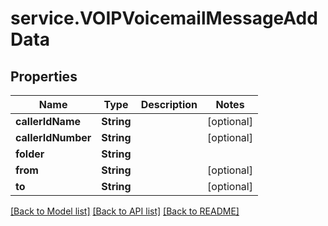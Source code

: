 # service.VOIPVoicemailMessageAddData

## Properties
Name | Type | Description | Notes
------------ | ------------- | ------------- | -------------
**callerIdName** | **String** |  | [optional] 
**callerIdNumber** | **String** |  | [optional] 
**folder** | **String** |  | 
**from** | **String** |  | [optional] 
**to** | **String** |  | [optional] 

[[Back to Model list]](../README.md#documentation-for-models) [[Back to API list]](../README.md#documentation-for-api-endpoints) [[Back to README]](../README.md)


